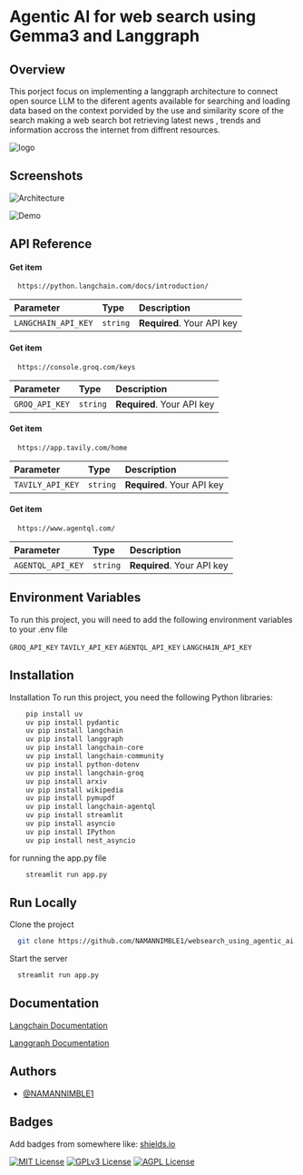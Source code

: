 
# Agentic AI for web search using Gemma3 and Langgraph 

## Overview

This porject focus on implementing a langgraph architecture to connect 
open source LLM to the diferent agents available for searching and loading data based on the context porvided by the use and similarity score of the search making a web search bot retrieving latest news , trends and information accross the internet from diffrent resources.




![logo](https://ai-pro.org/wp-content/uploads/2025/02/Google-Gemma-a-small-language-model-from-Google.jpg)


## Screenshots


![Architecture](https://raw.githubusercontent.com/NAMANNIMBLE1/websearch_using_agentic_ai/main/images/archietectureg.png)

![Demo](https://raw.githubusercontent.com/NAMANNIMBLE1/websearch_using_agentic_ai/main/images/demo.png)



## API Reference

#### Get item

```http
  https://python.langchain.com/docs/introduction/
```

| Parameter | Type     | Description                |
| :-------- | :------- | :------------------------- |
| `LANGCHAIN_API_KEY` | `string` | **Required**. Your API key |

#### Get item

```http
  https://console.groq.com/keys
```

| Parameter | Type     | Description                       |
| :-------- | :------- | :-------------------------------- |
| `GROQ_API_KEY`      | `string` | **Required**. Your API key |

#### Get item

```http
  https://app.tavily.com/home
```

| Parameter | Type     | Description                       |
| :-------- | :------- | :-------------------------------- |
| `TAVILY_API_KEY`      | `string` | **Required**. Your API key |

#### Get item

```http
  https://www.agentql.com/
```

| Parameter | Type     | Description                       |
| :-------- | :------- | :-------------------------------- |
| `AGENTQL_API_KEY`      | `string` | **Required**. Your API key |

## Environment Variables

To run this project, you will need to add the following environment variables to your .env file

`GROQ_API_KEY`
`TAVILY_API_KEY`
`AGENTQL_API_KEY`
`LANGCHAIN_API_KEY`


## Installation

Installation
To run this project, you need the following Python libraries:

```bash
    pip install uv
    uv pip install pydantic
    uv pip install langchain
    uv pip install langgraph
    uv pip install langchain-core 
    uv pip install langchain-community 
    uv pip install python-dotenv 
    uv pip install langchain-groq
    uv pip install arxiv
    uv pip install wikipedia
    uv pip install pymupdf 
    uv pip install langchain-agentql
    uv pip install streamlit
    uv pip install asyncio
    uv pip install IPython
    uv pip install nest_asyncio
```

for running the app.py file 
``` bash 
    streamlit run app.py 
```




## Run Locally

Clone the project

```bash
  git clone https://github.com/NAMANNIMBLE1/websearch_using_agentic_ai
```

Start the server

```bash
  streamlit run app.py
```


## Documentation

[Langchain Documentation](https://python.langchain.com/docs/introduction/n)

[Langgraph Documentation](https://langchain-ai.github.io/langgraph/tutorials/introduction/S)
## Authors

- [@NAMANNIMBLE1](https://github.com/NAMANNIMBLE1)


## Badges

Add badges from somewhere like: [shields.io](https://shields.io/)

[![MIT License](https://img.shields.io/badge/License-MIT-green.svg)](https://choosealicense.com/licenses/mit/)
[![GPLv3 License](https://img.shields.io/badge/License-GPL%20v3-yellow.svg)](https://opensource.org/licenses/)
[![AGPL License](https://img.shields.io/badge/license-AGPL-blue.svg)](http://www.gnu.org/licenses/agpl-3.0)

